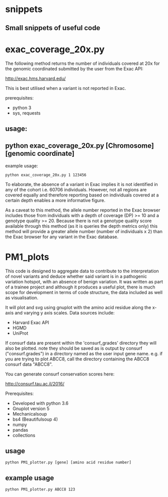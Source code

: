 # snippets
## Small snippets of useful code

# exac_coverage_20x.py

The following method returns the number of individuals covered at 20x for the genomic coordinated submitted by the user
from the Exac API:

http://exac.hms.harvard.edu/

This is best utilised when a variant is not reported in Exac.

prerequisites: 
* python 3
* sys, requests

## usage:

## python exac_coverage_20x.py [Chromosome] [genomic coordinate]

example usage:

    python exac_coverage_20x.py 1 123456

To elaborate, the absence of a variant in Exac implies it is not identified in any of the cohort i.e. 60706 individuals.
However, not all regions are covered equally and therefore reporting based on individuals covered at a certain depth enables
a more informative figure.

As a caveat to this method, the allele number reported in the Exac browser includes those from individuals with a depth of coverage (DP) >= 10 
and a genotype quality >= 20. Because there is not a genotype quality score available through this method (as it is queries the depth metrics only)
this method will provide a greater allele number (number of individuals x 2) than the Exac browser for any variant in the Exac database.

# PM1_plots

This code is designed to aggregate data to contribute to the interpretation of novel variants and deduce whether said variant is in a pathogenic variation hotspot, with an absence of benign variation.
It was written as part of a trainee project and although it produces a useful plot, there is much scope for development in terms of code structure,
the data included as well as visualisation.

It will plot and svg using gnuplot with the amino acid residue along the x-axis and varying y axis scales. Data sources include:
* Harvard Exac API 
* HGMD
* UniProt 

If consurf data are present within the 'consurf_grades' directory they will also be plotted. 
note they should be saved as is output by consurf ("consurf.grades") in a directory  named as the user input gene name.
e.g. if you are trying to plot ABCC8, call the directory containing the ABCC8 consurf data "ABCC8".

You can generate consurf conservation scores here:

http://consurf.tau.ac.il/2016/

Prerequisites:
* Developed with python 3.6
* Gnuplot version 5
* Mechanicalsoup
* bs4 (Beautifulsoup 4)
* numpy
* pandas
* collections

## usage 

    python PM1_plotter.py [gene] [amino acid residue number]

## example usage

    python PM1_plotter.py ABCC8 123

